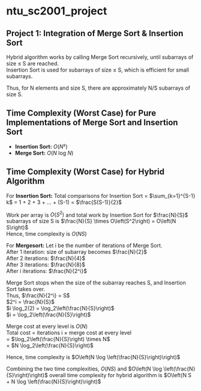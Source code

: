 # ntu_sc2001_project
## Project 1: Integration of Merge Sort & Insertion Sort
Hybrid algorithm works by calling Merge Sort recursively, until subarrays of size ≤ S are reached.  
Insertion Sort is used for subarrays of size ≤ S, which is efficient for small subarrays.

Thus, for N elements and size S, there are approximately N/S subarrays of size S.

## Time Complexity (Worst Case) for Pure Implementations of Merge Sort and Insertion Sort
- **Insertion Sort:** _O_(*N*²)
- **Merge Sort:** _O_(*N* log *N*)

## Time Complexity (Worst Case) for Hybrid Algorithm
For **Insertion Sort:**
Total comparisons for Insertion Sort = $\sum_{k=1}^{S-1} k$ \= 1 + 2 + 3 + ... + (S-1)
= $\frac{S(S-1)}{2}$  

Work per array is $O\left(S^2\right)$ and total work by Insertion Sort for $\frac{N}{S}$ subarrays of size S is $\frac{N}{S} \times O\left(S^2\right) = O\left(N S\right)$\
Hence, time complexity is $O\left(N S\right)$


For **Mergesort:**
Let i be the number of iterations of Merge Sort.  
After 1 iteration: size of subarray becomes $\frac{N}{2}$  
After 2 iterations: $\frac{N}{4}$  
After 3 iterations: $\frac{N}{8}$  
After i iterations: $\frac{N}{2^i}$  

Merge Sort stops when the size of the subarray reaches S, and Insertion Sort takes over.  
Thus, $\frac{N}{2^i} = S$  
$2^i = \frac{N}{S}$  
$i \log_2(2) = \log_2\left(\frac{N}{S}\right)$  
$i = \log_2\left(\frac{N}{S}\right)$  

Merge cost at every level is $O(N)$  
Total cost = iterations i × merge cost at every level  
= $\log_2\left(\frac{N}{S}\right) \times N$  
= $N \log_2\left(\frac{N}{S}\right)$ 

Hence, time complexity is $O\left(N \log \left(\frac{N}{S}\right)\right)$

Combining the two time complexities, $O\left(N S\right)$ and $O\left(N \log \left(\frac{N}{S}\right)\right)$
overall time complexity for hybrid algorithm is $O\left(N S + N \log \left(\frac{N}{S}\right)\right)$















